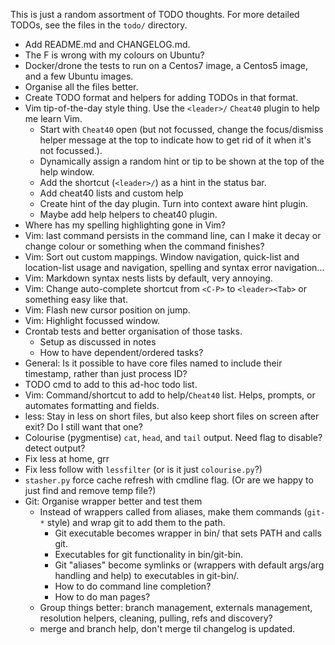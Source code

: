 This is just a random assortment of TODO thoughts.  For more detailed TODOs, see the files in the `todo/` directory.

* Add README.md and CHANGELOG.md.
* The F is wrong with my colours on Ubuntu?
* Docker/drone the tests to run on a Centos7 image, a Centos5 image, and a few Ubuntu images.
* Organise all the files better.
* Create TODO format and helpers for adding TODOs in that format.
* Vim tip-of-the-day style thing.  Use the `<leader>/` `Cheat40` plugin to help me learn Vim.
    * Start with `Cheat40` open (but not focussed, change the focus/dismiss helper message at the top to indicate how to get rid of it when it's not focussed.).
    * Dynamically assign a random hint or tip to be shown at the top of the help window.
    * Add the shortcut (`<leader>/`) as a hint in the status bar.
    * Add cheat40 lists and custom help
    * Create hint of the day plugin.  Turn into context aware hint plugin.
    * Maybe add help helpers to cheat40 plugin.
* Where has my spelling highlighting gone in Vim?
* Vim: last command persists in the command line, can I make it decay or change colour or something when the command finishes?
* Vim: Sort out custom mappings.  Window navigation, quick-list and location-list usage and navigation, spelling and syntax error navigation...
* Vim: Markdown syntax nests lists by default, very annoying.
* Vim: Change auto-complete shortcut from `<C-P>` to `<leader><Tab>` or something easy like that.
* Vim: Flash new cursor position on jump.
* Vim: Highlight focussed window.
* Crontab tests and better organisation of those tasks.
	* Setup as discussed in notes
	* How to have dependent/ordered tasks?
* General: Is it possible to have core files named to include their timestamp, rather than just process ID?
* TODO cmd to add to this ad-hoc todo list.
* Vim: Command/shortcut to add to help/`Cheat40` list.  Helps, prompts, or automates formatting and fields.
* less: Stay in less on short files, but also keep short files on screen after exit?  Do I still want that one?
* Colourise (pygmentise) `cat`, `head`, and `tail` output.  Need flag to disable?  detect output?
* Fix less at home, grr
* Fix less follow with `lessfilter` (or is it just `colourise.py`?)
* `stasher.py` force cache refresh with cmdline flag.  (Or are we happy to just find and remove temp file?)
* Git:  Organise wrapper better and test them
    * Instead of wrappers called from aliases, make them commands (`git-*` style) and wrap git to add them to the path.
    	* Git executable becomes wrapper in bin/ that sets PATH and calls git.
    	* Executables for git functionality in bin/git-bin.
    	* Git "aliases" become symlinks or (wrappers with default args/arg handling and help) to executables in git-bin/.
    	* How to do command line completion?
    	* How to do man pages?
    * Group things better:  branch management, externals management, resolution helpers, cleaning, pulling, refs and discovery?
    * merge and branch help, don't merge til changelog is updated.
